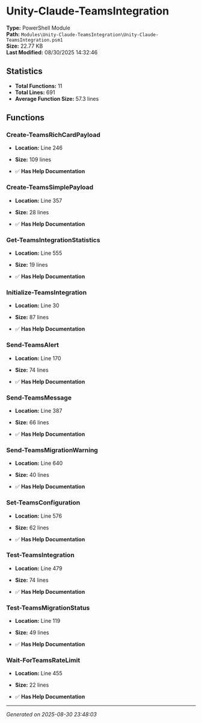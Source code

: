 # Unity-Claude-TeamsIntegration

**Type:** PowerShell Module  
**Path:** `Modules\Unity-Claude-TeamsIntegration\Unity-Claude-TeamsIntegration.psm1`  
**Size:** 22.77 KB  
**Last Modified:** 08/30/2025 14:32:46  

## Statistics

- **Total Functions:** 11
- **Total Lines:** 691
- **Average Function Size:** 57.3 lines

## Functions


### Create-TeamsRichCardPayload

- **Location:** Line 246
- **Size:** 109 lines

- ✅ **Has Help Documentation** 
### Create-TeamsSimplePayload

- **Location:** Line 357
- **Size:** 28 lines

- ✅ **Has Help Documentation** 
### Get-TeamsIntegrationStatistics

- **Location:** Line 555
- **Size:** 19 lines

- ✅ **Has Help Documentation** 
### Initialize-TeamsIntegration

- **Location:** Line 30
- **Size:** 87 lines

- ✅ **Has Help Documentation** 
### Send-TeamsAlert

- **Location:** Line 170
- **Size:** 74 lines

- ✅ **Has Help Documentation** 
### Send-TeamsMessage

- **Location:** Line 387
- **Size:** 66 lines

- ✅ **Has Help Documentation** 
### Send-TeamsMigrationWarning

- **Location:** Line 640
- **Size:** 40 lines

- ✅ **Has Help Documentation** 
### Set-TeamsConfiguration

- **Location:** Line 576
- **Size:** 62 lines

- ✅ **Has Help Documentation** 
### Test-TeamsIntegration

- **Location:** Line 479
- **Size:** 74 lines

- ✅ **Has Help Documentation** 
### Test-TeamsMigrationStatus

- **Location:** Line 119
- **Size:** 49 lines

- ✅ **Has Help Documentation** 
### Wait-ForTeamsRateLimit

- **Location:** Line 455
- **Size:** 22 lines

- ✅ **Has Help Documentation**

---
*Generated on 2025-08-30 23:48:03*
